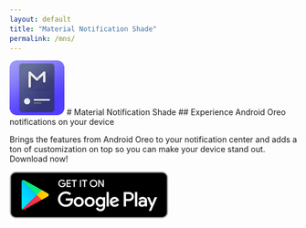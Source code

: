 ```yaml
---
layout: default
title: "Material Notification Shade"
permalink: /mns/
---
```


<img class="app-icon" src="/images/mns-icon.png"/>
# Material Notification Shade
## Experience Android Oreo notifications on your device

Brings the features from Android Oreo to your notification center and adds a ton of customization on top so you can make your device stand out. Download now!

<div><a class="app-link" id="googleLink" href="https://play.google.com/store/apps/details?id=com.treydev.mns"><img class="app-icon" src="/images/badgegoogleplay.png"/></a></div>
